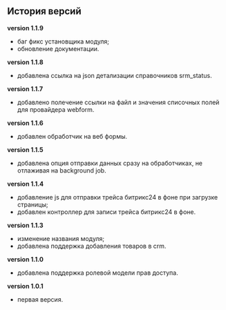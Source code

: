 <!-- cl-start -->
## История версий

**version 1.1.9**    
- баг фикс установщика модуля;    
- обновление документации.    

**version 1.1.8**    
- добавлена ссылка на json детализации справочников srm_status.    

**version 1.1.7**    
- добавлено полечение ссылки на файл и значения списочных полей для провайдера webform.    

**version 1.1.6**    
- добавлен обработчик на веб формы.    

**version 1.1.5**    
- добавлена опция отправки данных сразу на обработчиках, не отлаживая на background job.    

**version 1.1.4**    
- добавление js для отправки трейса битрикс24 в фоне при загрузке страницы;    
- добавлен контроллер для записи трейса битрикс24 в фоне.    

**version 1.1.3**    
- изменение названия модуля;    
- добавлена поддержка добавления товаров в crm.    

**version 1.1.0**    
- добавлена поддержка ролевой модели прав доступа.    

**version 1.0.1**    
- первая версия.    
<!-- cl-end -->
